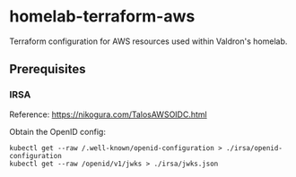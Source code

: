 # homelab-terraform-aws
Terraform configuration for AWS resources used within Valdron's homelab.

## Prerequisites
### IRSA
Reference: https://nikogura.com/TalosAWSOIDC.html

Obtain the OpenID config:
```
kubectl get --raw /.well-known/openid-configuration > ./irsa/openid-configuration
kubectl get --raw /openid/v1/jwks > ./irsa/jwks.json
```